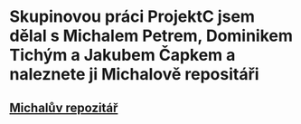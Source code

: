 # Skupinovou práci ProjektC jsem dělal s Michalem Petrem, Dominikem Tichým a Jakubem Čapkem a naleznete ji Michalově repositáři
## [Michalův repozitář](https://github.com/Petrones500078/Homework/tree/master/Praxe-Skupinov%C3%BDProjektC)

